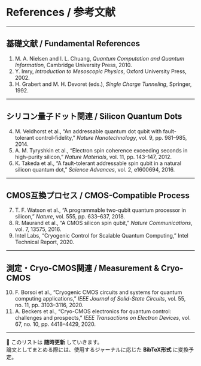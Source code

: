 # References / 参考文献

---

## 基礎文献 / Fundamental References
1. M. A. Nielsen and I. L. Chuang, *Quantum Computation and Quantum Information*, Cambridge University Press, 2010.  
2. Y. Imry, *Introduction to Mesoscopic Physics*, Oxford University Press, 2002.  
3. H. Grabert and M. H. Devoret (eds.), *Single Charge Tunneling*, Springer, 1992.  

---

## シリコン量子ドット関連 / Silicon Quantum Dots
4. M. Veldhorst et al., “An addressable quantum dot qubit with fault-tolerant control-fidelity,” *Nature Nanotechnology*, vol. 9, pp. 981–985, 2014.  
5. A. M. Tyryshkin et al., “Electron spin coherence exceeding seconds in high-purity silicon,” *Nature Materials*, vol. 11, pp. 143–147, 2012.  
6. K. Takeda et al., “A fault-tolerant addressable spin qubit in a natural silicon quantum dot,” *Science Advances*, vol. 2, e1600694, 2016.  

---

## CMOS互換プロセス / CMOS-Compatible Process
7. T. F. Watson et al., “A programmable two-qubit quantum processor in silicon,” *Nature*, vol. 555, pp. 633–637, 2018.  
8. R. Maurand et al., “A CMOS silicon spin qubit,” *Nature Communications*, vol. 7, 13575, 2016.  
9. Intel Labs, “Cryogenic Control for Scalable Quantum Computing,” Intel Technical Report, 2020.  

---

## 測定・Cryo-CMOS関連 / Measurement & Cryo-CMOS
10. F. Borsoi et al., “Cryogenic CMOS circuits and systems for quantum computing applications,” *IEEE Journal of Solid-State Circuits*, vol. 55, no. 11, pp. 3103–3116, 2020.  
11. A. Beckers et al., “Cryo-CMOS electronics for quantum control: challenges and prospects,” *IEEE Transactions on Electron Devices*, vol. 67, no. 10, pp. 4418–4429, 2020.  

---

📌 このリストは **随時更新** していきます。  
論文としてまとめる際には、使用するジャーナルに応じた **BibTeX形式** に変換予定。
